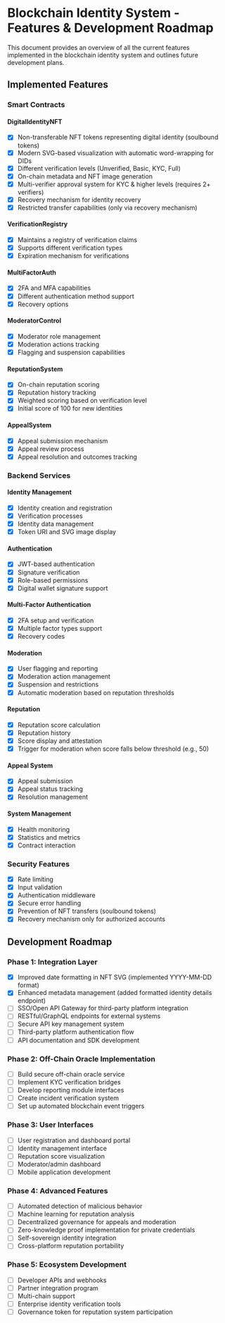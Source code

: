 # Blockchain Identity System - Features & Development Roadmap

This document provides an overview of all the current features implemented in the blockchain identity system and outlines future development plans.

## Implemented Features

### Smart Contracts

#### DigitalIdentityNFT
- [x] Non-transferable NFT tokens representing digital identity (soulbound tokens)
- [x] Modern SVG-based visualization with automatic word-wrapping for DIDs
- [x] Different verification levels (Unverified, Basic, KYC, Full)
- [x] On-chain metadata and NFT image generation
- [x] Multi-verifier approval system for KYC & higher levels (requires 2+ verifiers)
- [x] Recovery mechanism for identity recovery
- [x] Restricted transfer capabilities (only via recovery mechanism)

#### VerificationRegistry
- [x] Maintains a registry of verification claims
- [x] Supports different verification types
- [x] Expiration mechanism for verifications

#### MultiFactorAuth
- [x] 2FA and MFA capabilities
- [x] Different authentication method support
- [x] Recovery options

#### ModeratorControl
- [x] Moderator role management
- [x] Moderation actions tracking
- [x] Flagging and suspension capabilities

#### ReputationSystem
- [x] On-chain reputation scoring
- [x] Reputation history tracking
- [x] Weighted scoring based on verification level
- [x] Initial score of 100 for new identities

#### AppealSystem
- [x] Appeal submission mechanism
- [x] Appeal review process
- [x] Appeal resolution and outcomes tracking

### Backend Services

#### Identity Management
- [x] Identity creation and registration
- [x] Verification processes
- [x] Identity data management
- [x] Token URI and SVG image display

#### Authentication
- [x] JWT-based authentication 
- [x] Signature verification
- [x] Role-based permissions
- [x] Digital wallet signature support

#### Multi-Factor Authentication
- [x] 2FA setup and verification
- [x] Multiple factor types support
- [x] Recovery codes

#### Moderation
- [x] User flagging and reporting
- [x] Moderation action management
- [x] Suspension and restrictions
- [x] Automatic moderation based on reputation thresholds

#### Reputation
- [x] Reputation score calculation
- [x] Reputation history
- [x] Score display and attestation
- [x] Trigger for moderation when score falls below threshold (e.g., 50)

#### Appeal System
- [x] Appeal submission
- [x] Appeal status tracking  
- [x] Resolution management

#### System Management
- [x] Health monitoring
- [x] Statistics and metrics
- [x] Contract interaction

### Security Features
- [x] Rate limiting
- [x] Input validation
- [x] Authentication middleware
- [x] Secure error handling
- [x] Prevention of NFT transfers (soulbound tokens)
- [x] Recovery mechanism only for authorized accounts

## Development Roadmap

### Phase 1: Integration Layer
- [x] Improved date formatting in NFT SVG (implemented YYYY-MM-DD format)
- [x] Enhanced metadata management (added formatted identity details endpoint)
- [ ] SSO/Open API Gateway for third-party platform integration
- [ ] RESTful/GraphQL endpoints for external systems
- [ ] Secure API key management system
- [ ] Third-party platform authentication flow
- [ ] API documentation and SDK development

### Phase 2: Off-Chain Oracle Implementation
- [ ] Build secure off-chain oracle service
- [ ] Implement KYC verification bridges
- [ ] Develop reporting module interfaces
- [ ] Create incident verification system
- [ ] Set up automated blockchain event triggers

### Phase 3: User Interfaces
- [ ] User registration and dashboard portal
- [ ] Identity management interface
- [ ] Reputation score visualization
- [ ] Moderator/admin dashboard
- [ ] Mobile application development

### Phase 4: Advanced Features
- [ ] Automated detection of malicious behavior
- [ ] Machine learning for reputation analysis
- [ ] Decentralized governance for appeals and moderation
- [ ] Zero-knowledge proof implementation for private credentials
- [ ] Self-sovereign identity integration
- [ ] Cross-platform reputation portability

### Phase 5: Ecosystem Development
- [ ] Developer APIs and webhooks
- [ ] Partner integration program
- [ ] Multi-chain support
- [ ] Enterprise identity verification tools
- [ ] Governance token for reputation system participation